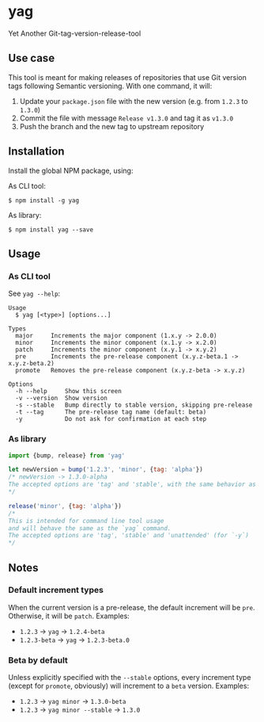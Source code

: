 # yag
Yet Another Git-tag-version-release-tool

## Use case

This tool is meant for making releases of repositories that use Git version
tags following Semantic versioning. With one command, it will:

1. Update your `package.json` file with the new version (e.g. from `1.2.3` to `1.3.0`)
2. Commit the file with message `Release v1.3.0` and tag it as `v1.3.0`
3. Push the branch and the new tag to upstream repository

## Installation

Install the global NPM package, using:

As CLI tool:
```
$ npm install -g yag
```

As library:
```
$ npm install yag --save
```

## Usage

### As CLI tool

See `yag --help`:

```
Usage
  $ yag [<type>] [options...]

Types
  major     Increments the major component (1.x.y -> 2.0.0)
  minor     Increments the minor component (x.1.y -> x.2.0)
  patch     Increments the minor component (x.y.1 -> x.y.2)
  pre       Increments the pre-release component (x.y.z-beta.1 -> x.y.z-beta.2)
  promote   Removes the pre-release component (x.y.z-beta -> x.y.z)

Options
  -h --help     Show this screen
  -v --version  Show version
  -s --stable   Bump directly to stable version, skipping pre-release
  -t --tag      The pre-release tag name (default: beta)
  -y            Do not ask for confirmation at each step
```

### As library

```js
import {bump, release} from 'yag'

let newVersion = bump('1.2.3', 'minor', {tag: 'alpha'})
/* newVersion -> 1.3.0-alpha
The accepted options are 'tag' and 'stable', with the same behavior as the CLI.
*/

release('minor', {tag: 'alpha'})
/*
This is intended for command line tool usage
and will behave the same as the `yag` command.
The accepted options are 'tag', 'stable' and 'unattended' (for `-y`)
*/
```

## Notes

### Default increment types

When the current version is a pre-release, the default increment will be `pre`.
Otherwise, it will be `patch`. Examples:

* `1.2.3` -> `yag` -> `1.2.4-beta`
* `1.2.3-beta` -> `yag` -> `1.2.3-beta.0` 

### Beta by default

Unless explicitly specified with the `--stable` options, every increment type
(except for `promote`, obviously) will increment to a `beta` version. Examples:

* `1.2.3` -> `yag minor` -> `1.3.0-beta`
* `1.2.3` -> `yag minor --stable` -> `1.3.0`
